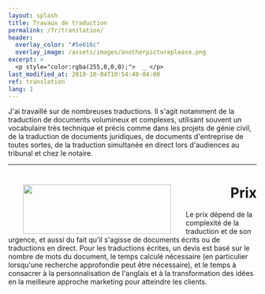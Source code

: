 ```yaml
---
layout: splash
title: Travaux de traduction
permalink: /fr/translation/
header:
  overlay_color: "#5e616c"
  overlay_image: /assets/images/anotherpictureplease.png
excerpt: >
  <p style="color:rgba(255,0,0,0);">  _ </p>
last_modified_at: 2019-10-04T10:54:48-04:00
ref: translation
lang: 1
---
```


J'ai travaillé sur de nombreuses traductions.  Il s'agit notamment de la traduction de documents volumineux et complexes, utilisant souvent un vocabulaire très technique et précis comme dans les projets de génie civil, de la traduction de documents juridiques, de documents d'entreprise de toutes sortes, de la traduction simultanée en direct lors d'audiences au tribunal et chez le notaire.

---

<div style="text-align: right"> <h1 id="brunch"> <img style="float: left;" src="/assets/images/anotherpictureplease.png" width="300" height="100" hspace="30"> Prix </h1> </div> 


Le prix dépend de la complexité de la traduction et de son urgence, et aussi du fait qu'il s'agisse de documents écrits ou de traductions en direct.  Pour les traductions écrites, un devis est basé sur le nombre de mots du document, le temps calculé nécessaire (en particulier lorsqu'une recherche approfondie peut être nécessaire), et le temps à consacrer à la personnalisation de l'anglais et à la transformation des idées en la meilleure approche marketing pour atteindre les clients.
